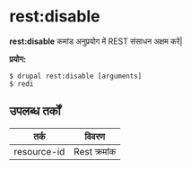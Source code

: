 # rest:disable
**rest:disable** कमांड अनुप्रयोग में REST संसाधन अक्षम करें|

**प्रयोग:**
```
$ drupal rest:disable [arguments] 
$ redi  
```

## उपलब्ध तर्कों
तर्क | विवरण
---------|-------------
resource-id | Rest क्रमांक
